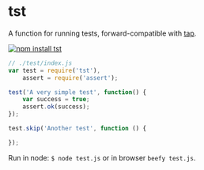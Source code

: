 # tst

A function for running tests, forward-compatible with [tap]().

[![npm install tst](https://nodei.co/npm/tst.png?mini=true)](https://npmjs.org/package/tst/)

```js
// ./test/index.js
var test = require('tst'),
    assert = require('assert');

test('A very simple test', function() {
    var success = true;
    assert.ok(success);
});

test.skip('Another test', function () {

});
```

Run in node: `$ node test.js` or in browser `beefy test.js`.
